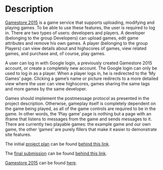 # Description
[Gamestore 2015](http://gamestore2015.herokuapp.com) is a game service that supports uploading, modifying and playing games. To be able to use these features, the user is required to log in. There are two types of users: developers and players. A developer (belonging to the group Developers) can upload games, edit game attributes and remove his own games. A player (belonging to the group Players) can view details about and highscores of games, view related games, and purchase and, of course, play games.

A user can log in with Google login, a previously created Gamestore 2015 account, or create a completely new account. The Google login can only be used to log in as a player. When a player logs in, he is redirected to the ‘My Games’ page. Clicking a game’s name or picture redirects to a more detailed view where the user can view highscores, games sharing the same tags and more games by the same developer.

Games should implement the postmessage protocol as presented in the project description. Otherwise, gameplay itself is completely dependent on the game being played, as all of the game controls are required to be in the game. In other words, the ‘Play game’ page is nothing but a page with an iframe that listens to messages from the game and sends messages to it. There are currently two playable games: the example game and our own game, the other ‘games’ are purely fillers that make it easier to demonstrate site features.

The initial [project plan](../blob/master/project_plan.md) can be found [behind this link](../blob/master/project_plan.md).

The [final submission](../blob/master/final_submission.md) can be found [behind this link](../blob/master/final_submission.md).

[Gamestore 2015](http://gamestore2015.herokuapp.com) can be found [here](http://gamestore2015.herokuapp.com).

